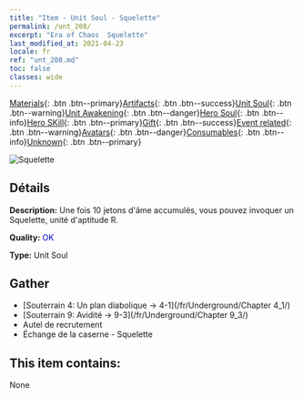 ```yaml
---
title: "Item - Unit Soul - Squelette"
permalink: /unt_208/
excerpt: "Era of Chaos  Squelette"
last_modified_at: 2021-04-23
locale: fr
ref: "unt_208.md"
toc: false
classes: wide
---
```

 [Materials](/ItemsFR/){: .btn .btn--primary}[Artifacts](/ItemsFR/Artifacts/){: .btn .btn--success}[Unit Soul](/ItemsFR/UnitSoul/){: .btn .btn--warning}[Unit Awakening](/ItemsFR/UnitAwakening/){: .btn .btn--danger}[Hero Soul](/ItemsFR/HeroSoul/){: .btn .btn--info}[Hero SKill](/ItemsFR/HeroSkill/){: .btn .btn--primary}[Gift](/ItemsFR/Gift/){: .btn .btn--success}[Event related](/ItemsFR/Events/){: .btn .btn--warning}[Avatars](/ItemsFR/Avatars/){: .btn .btn--danger}[Consumables](/ItemsFR/Consumables/){: .btn .btn--info}[Unknown](/ItemsFR/Unknown/){: .btn .btn--primary}

 ![Squelette](/images/u/ti_kulouzhanshi.jpg)

## Détails
 **Description:** Une fois 10 jetons d'âme accumulés, vous pouvez invoquer un Squelette, unité d'aptitude R.

 **Quality:** <span style="color: #0000CD">OK</span>

 **Type:** Unit Soul

## Gather

*    [Souterrain 4: Un plan diabolique -> 4-1](/fr/Underground/Chapter 4_1/) 
*    [Souterrain 9: Avidité -> 9-3](/fr/Underground/Chapter 9_3/) 
*    Autel de recrutement 
*    Échange de la caserne - Squelette 

## This item contains:

  None

